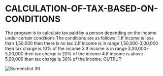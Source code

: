 # CALCULATION-OF-TAX-BASED-ON-CONDITIONS
The program is to calculate tax paid by a person depending on the income under certain conditions
The conditions are as follows:
1.If income is less than 1,50,000 then there is no tax
2.If income is in range 1,50,000-3,00,000 then tax charge is 10% of the income
3.If income is in range 3,00,000-5,00,000 then tax charge is 20% of the income
4.If income is above 5,00,000 then tax charge is 30% of the income.
OUTPUT:

![Screenshot (9)](https://user-images.githubusercontent.com/119129522/213611354-7a9e4c5f-c65c-49e3-976a-98f0799833a3.png)

